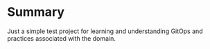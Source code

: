 # Summary
Just a simple test project for learning and understanding GitOps and practices associated with the domain.
